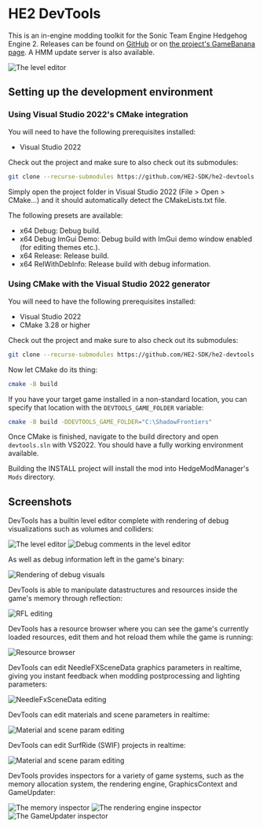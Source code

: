 # HE2 DevTools

This is an in-engine modding toolkit for the Sonic Team Engine Hedgehog Engine 2.
Releases can be found on [GitHub](https://github.com/HE2-SDK/he2-devtools/releases)
or on [the project's GameBanana page](https://gamebanana.com/tools/15218).
A HMM update server is also available.

![The level editor](/.github/editor.png)

## Setting up the development environment

### Using Visual Studio 2022's CMake integration

You will need to have the following prerequisites installed:

- Visual Studio 2022

Check out the project and make sure to also check out its submodules:

```sh
git clone --recurse-submodules https://github.com/HE2-SDK/he2-devtools.git
```

Simply open the project folder in Visual Studio 2022 (File > Open > CMake...) and it should automatically detect the CMakeLists.txt file.

The following presets are available:

- x64 Debug: Debug build.
- x64 Debug ImGui Demo: Debug build with ImGui demo window enabled (for editing themes etc.).
- x64 Release: Release build.
- x64 RelWithDebInfo: Release build with debug information.

### Using CMake with the Visual Studio 2022 generator

You will need to have the following prerequisites installed:

- Visual Studio 2022
- CMake 3.28 or higher

Check out the project and make sure to also check out its submodules:

```sh
git clone --recurse-submodules https://github.com/HE2-SDK/he2-devtools.git
```

Now let CMake do its thing:

```sh
cmake -B build
```

If you have your target game installed in a non-standard location, you can specify that location
with the `DEVTOOLS_GAME_FOLDER` variable:

```sh
cmake -B build -DDEVTOOLS_GAME_FOLDER="C:\ShadowFrontiers"
```

Once CMake is finished, navigate to the build directory and open `devtools.sln` with VS2022.
You should have a fully working environment available.

Building the INSTALL project will install the mod into HedgeModManager's `Mods` directory.

## Screenshots

DevTools has a builtin level editor complete with rendering of debug visualizations such as volumes and colliders:

![The level editor](/.github/editor.png)
![Debug comments in the level editor](/.github/editor2.png)

As well as debug information left in the game's binary:

![Rendering of debug visuals](/.github/debugv.jpg)

DevTools is able to manipulate datastructures and resources inside the game's memory through reflection:

![RFL editing](/.github/rfl.jpg)

DevTools has a resource browser where you can see the game's currently loaded resources, edit them and hot reload them while the game is running:

![Resource browser](/.github/resource-browser.jpg)

DevTools can edit NeedleFXSceneData graphics parameters in realtime, giving you instant feedback when modding postprocessing and lighting parameters:

![NeedleFxSceneData editing](/.github/lighting.jpg)

DevTools can edit materials and scene parameters in realtime:

![Material and scene param editing](/.github/materials-and-scene-params.png)

DevTools can edit SurfRide (SWIF) projects in realtime:

![Material and scene param editing](/.github/surfride-editor.png)

DevTools provides inspectors for a variety of game systems, such as the memory allocation system, the rendering engine, GraphicsContext and GameUpdater:

![The memory inspector](/.github/memory-inspector.png)
![The rendering engine inspector](/.github/rendering-engine-inspector.png)
![The GameUpdater inspector](/.github/game-updater-inspector.png)
